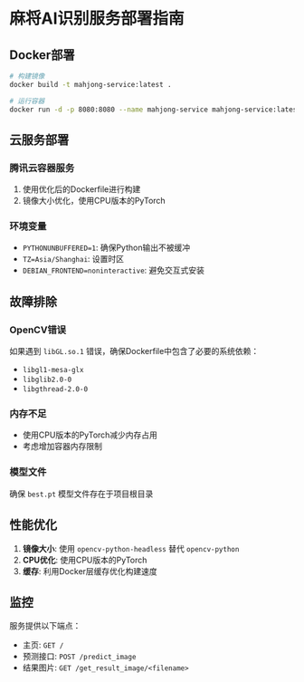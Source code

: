 # 麻将AI识别服务部署指南

## Docker部署

```bash
# 构建镜像
docker build -t mahjong-service:latest .

# 运行容器
docker run -d -p 8080:8080 --name mahjong-service mahjong-service:latest
```

## 云服务部署

### 腾讯云容器服务

1. 使用优化后的Dockerfile进行构建
2. 镜像大小优化，使用CPU版本的PyTorch

### 环境变量

- `PYTHONUNBUFFERED=1`: 确保Python输出不被缓冲
- `TZ=Asia/Shanghai`: 设置时区
- `DEBIAN_FRONTEND=noninteractive`: 避免交互式安装

## 故障排除

### OpenCV错误
如果遇到 `libGL.so.1` 错误，确保Dockerfile中包含了必要的系统依赖：
- `libgl1-mesa-glx`
- `libglib2.0-0`
- `libgthread-2.0-0`

### 内存不足
- 使用CPU版本的PyTorch减少内存占用
- 考虑增加容器内存限制

### 模型文件
确保 `best.pt` 模型文件存在于项目根目录

## 性能优化

1. **镜像大小**: 使用 `opencv-python-headless` 替代 `opencv-python`
2. **CPU优化**: 使用CPU版本的PyTorch
3. **缓存**: 利用Docker层缓存优化构建速度

## 监控

服务提供以下端点：
- 主页: `GET /`
- 预测接口: `POST /predict_image`
- 结果图片: `GET /get_result_image/<filename>`
